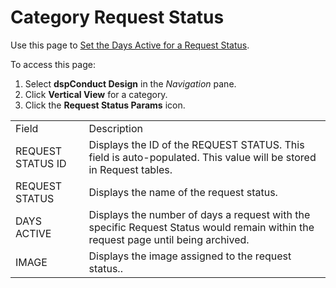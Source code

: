 # Category Request Status

<div class="use">

Use this page to [Set the Days Active for a Request
Status](../Config/Set_the_Days_Active_for_a_Request_Status.htm).

</div>

To access this page:

1.  Select <span style="font-weight: bold;">dspConduct </span>
    **Design** in the *Navigation* pane.
2.  Click **Vertical View** for a category.
3.  Click the **Request Status Params**
icon.

|                   |                                                                                                                                   |
| ----------------- | --------------------------------------------------------------------------------------------------------------------------------- |
| Field             | Description                                                                                                                       |
| REQUEST STATUS ID | Displays the ID of the REQUEST STATUS. This field is auto-populated. This value will be stored in Request tables.                 |
| REQUEST STATUS    | Displays the name of the <span id="Request Status dspConduct" class="popUpLink">request status</span>.                            |
| DAYS ACTIVE       | Displays the number of days a request with the specific Request Status would remain within the request page until being archived. |
| IMAGE             | Displays the image assigned to the request status..                                                                               |
